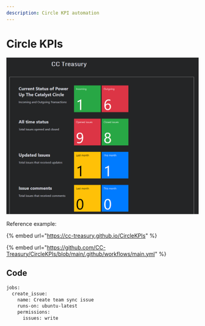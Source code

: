 ```yaml
---
description: Circle KPI automation
---
```


# Circle KPIs



![](<../.gitbook/assets/2022-02-18 (1).png>)

Reference example:&#x20;

{% embed url="https://cc-treasury.github.io/CircleKPIs" %}

{% embed url="https://github.com/CC-Treasury/CircleKPIs/blob/main/.github/workflows/main.yml" %}

## Code

```
jobs:
  create_issue:
    name: Create team sync issue
    runs-on: ubuntu-latest
    permissions:
      issues: write
```



